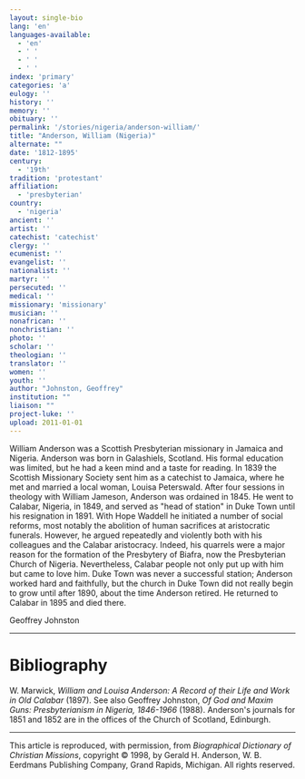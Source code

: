 ```yaml
---
layout: single-bio
lang: 'en'
languages-available:
  - 'en'
  - ' '
  - ' '
  - ' '
index: 'primary'
categories: 'a'
eulogy: ''
history: ''
memory: ''
obituary: ''
permalink: '/stories/nigeria/anderson-william/'
title: "Anderson, William (Nigeria)"
alternate: ""
date: '1812-1895'
century:
  - '19th'
tradition: 'protestant'
affiliation:
  - 'presbyterian'
country:
  - 'nigeria'
ancient: ''
artist: ''
catechist: 'catechist'
clergy: ''
ecumenist: ''
evangelist: ''
nationalist: ''
martyr: ''
persecuted: ''
medical: ''
missionary: 'missionary'
musician: ''
nonafrican: ''
nonchristian: ''
photo: ''
scholar: ''
theologian: ''
translator: ''
women: ''
youth: ''
author: "Johnston, Geoffrey"
institution: ""
liaison: ""
project-luke: ''
upload: 2011-01-01
---
```




William Anderson was a Scottish Presbyterian missionary in Jamaica and Nigeria. Anderson was born in Galashiels, Scotland. His formal education was limited, but he had a keen mind and a taste for reading. In 1839 the Scottish Missionary Society sent him as a catechist to Jamaica, where he met and married a local woman, Louisa Peterswald. After four sessions in theology with William Jameson, Anderson was ordained in 1845. He went to Calabar, Nigeria, in 1849, and served as "head of station" in Duke Town until his resignation in 1891. With Hope Waddell he initiated a number of social reforms, most notably the abolition of human sacrifices at aristocratic funerals. However, he argued repeatedly and violently both with his colleagues and the Calabar aristocracy. Indeed, his quarrels were a major reason for the formation of the Presbytery of Biafra, now the Presbyterian Church of Nigeria. Nevertheless, Calabar people not only put up with him but came to love him. Duke Town was never a successful station; Anderson worked hard and faithfully, but the church in Duke Town did not really begin to grow until after 1890, about the time Anderson retired. He returned to Calabar in 1895 and died there.

Geoffrey Johnston

---

# Bibliography

W. Marwick, *William and Louisa Anderson: A Record of their Life and Work in Old Calabar* (1897). See also Geoffrey Johnston, *Of God and Maxim Guns: Presbyterianism in Nigeria, 1846-1966* (1988). Anderson's journals for 1851 and 1852 are in the offices of the Church of Scotland, Edinburgh.

---

This article is reproduced, with permission, from *Biographical Dictionary of Christian Missions*, copyright © 1998, by Gerald H. Anderson, W. B. Eerdmans Publishing Company, Grand Rapids, Michigan. All rights reserved.
